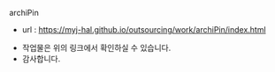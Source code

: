 archiPin

- url : https://myj-hal.github.io/outsourcing/work/archiPin/index.html

* 작업물은 위의 링크에서 확인하실 수 있습니다.
* 감사합니다.
